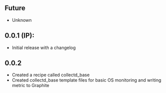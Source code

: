 ## Future

* Unknown

## 0.0.1 (IP):

* Initial release with a changelog

## 0.0.2
* Created a recipe called collectd_base
* Created collectd_base template files for basic OS monitoring and writing metric to Graphite
